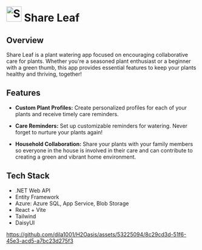 # <img src="https://i.ibb.co/ftL1BFb/Vector.png" alt="Share Leaf Logo" width="40" /> Share Leaf

## Overview

Share Leaf is a plant watering app focused on encouraging collaborative care for plants. Whether you're a seasoned plant enthusiast or a beginner with a green thumb, this app provides essential features to keep your plants healthy and thriving, together!

## Features

- **Custom Plant Profiles:** Create personalized profiles for each of your plants and receive timely care reminders.

- **Care Reminders:** Set up customizable reminders for watering. Never forget to nurture your plants again!

- **Household Collaboration:** Share your plants with your family members so everyone in the house is involved in their care and can contribute to creating a green and vibrant home environment.

## Tech Stack

- .NET Web API
- Entity Framework
- Azure: Azure SQL, App Service, Blob Storage
- React + Vite
- Tailwind
- DaisyUI


https://github.com/dila1001/H2Oasis/assets/53225094/8c29cd3d-51f6-45e3-acd5-a7bc23d275f3

